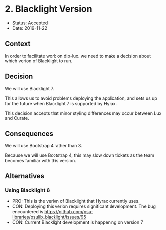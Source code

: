 # 2. Blacklight Version

* Status: Accepted
* Date: 2019-11-22

## Context
In order to facilitate work on dlp-lux, we need to make a decision about which verion of Blacklight to run.

## Decision
We will use Blacklight 7.

This allows us to avoid problems deploying the application, and sets us up for the future when Blacklight 7 is
supported by Hyrax.

This decision accepts that minor styling differences may occur between Lux and Curate.

## Consequences
We will use Bootstrap 4 rather than 3.

Because we will use Bootstrap 4, this may slow down tickets as the team becomes familiar with this version.

## Alternatives

### Using Blacklight 6
- PRO: This is the verion of Blacklight that Hyrax currently uses.
- CON: Deploying this verion requires significant development. The bug encountered is
  https://github.com/psu-libraries/psulib_blacklight/issues/95
- CON: Current Blacklight development is happening on version 7
